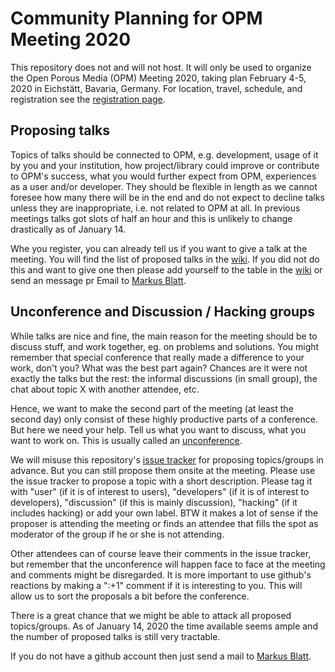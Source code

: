 # Community Planning for OPM Meeting 2020

This repository does not and will not host. It will only be used
to organize the Open Porous Media (OPM) Meeting 2020, taking
plan February 4-5, 2020 in Eichstätt, Bavaria, Germany. For location,
travel, schedule, and registration see the
[registration page](https://events.dr-blatt.de/e/1/opm-meeting-2020).

## Proposing talks

Topics of talks should be connected to OPM, e.g. development,
usage of it by you and your institution, how project/library could improve
or contribute to OPM's success, what you would further expect from OPM,
experiences as a user and/or developer.
They should be flexible in length as we cannot foresee how many there will
be in the end and do not expect to decline talks unless they are inappropriate,
i.e. not related to OPM at all. In previous meetings talks got slots of half
an hour and this is unlikely to change drastically as of January 14.

Whe you register, you can already tell us if you want to give a talk
at the meeting. You will find the list of proposed talks in the
[wiki](https://github.com/OPM/opm-meeting20/wiki/Proposed-Talks-at-the-OPM-Meeting-2020). If you did not
do this and want to give one then please add yourself to the table
in the [wiki](https://github.com/OPM/opm-meeting20/wiki/Proposed-Talks-at-the-OPM-Meeting-2020) or send an message pr Email to [Markus Blatt](/blattms).

## Unconference and Discussion / Hacking groups

While talks are nice and fine, the main reason for the meeting should be
to discuss stuff, and work together, eg. on problems and solutions.
You might remember that special conference
that really made a difference to your work, don't you? What was the best part
again? Chances are it were not exactly the talks but the rest: the informal
discussions (in small group), the chat about topic X with another attendee, etc.

Hence, we want to make the second part of the meeting (at least the second
day) only consist of these highly productive parts of a conference. But
here we need your help. Tell us what you want to discuss, what you want
to work on. This is usually called an [unconference](https://en.wikipedia.org/wiki/Unconference).

We will misuse this repository's [issue tracker](https://github.com//OPM/opm-meeting20/issues/) for proposing topics/groups in advance.
But you can still propose them onsite at the meeting. Please use the
issue tracker to propose a topic with a short description. Please tag it
with "user" (if it is of interest to users), "developers" (if it is of interest
to developers), "discussion" (if this is mainly discussion), "hacking" (if it
includes hacking) or add your own label. BTW it makes a lot of sense if the
proposer is attending the meeting or finds an attendee that fills the spot
as moderator of the group if he or she is not attending.

Other attendees can of course leave their comments in the issue tracker, but
remember that the unconference will happen face to face at the meeting and
comments might be disregarded. It is more important to  use github's reactions
by making a ":+1" comment if it is interesting to you. This will allow us
to sort the proposals a bit before the conference.

There is a great chance that we might be able to attack all proposed topics/groups. As of January 14,
2020 the time available seems ample  and the number of proposed talks is still
very tractable.

If you do not have a github account then just send a mail to [Markus Blatt](https://github.com/blattms).

